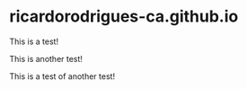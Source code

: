 # ricardorodrigues-ca.github.io

This is a test!

This is another test!

This is a test of another test!
